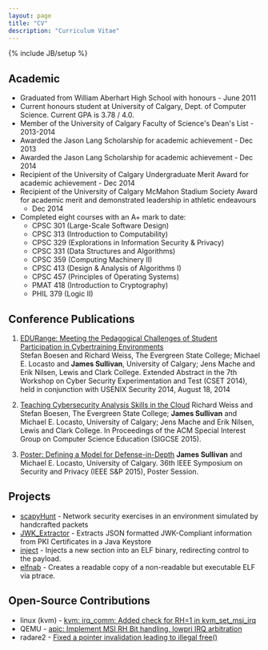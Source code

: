 ```yaml
---
layout: page
title: "CV"
description: "Curriculum Vitae"
---
```

{% include JB/setup %}

Academic
-------
* Graduated from William Aberhart High School with honours - June 2011
* Current honours student at University of Calgary, Dept. of Computer
  Science. Current GPA is 3.78 / 4.0.
* Member of the University of Calgary Faculty of Science's Dean's List -
  2013-2014
* Awarded the Jason Lang Scholarship for academic achievement - Dec 2013
* Awarded the Jason Lang Scholarship for academic achievement - Dec 2014
* Recipient of the University of Calgary Undergraduate Merit Award for
  academic achievement - Dec 2014
* Recipient of the University of Calgary McMahon Stadium Society Award
  for academic merit and demonstrated leadership in athletic endeavours
  - Dec 2014
* Completed eight courses with an A+ mark to date: 
    * CPSC 301 (Large-Scale Software Design)
    * CPSC 313 (Introduction to Computability)
    * CPSC 329 (Explorations in Information Security & Privacy)
    * CPSC 331 (Data Structures and Algorithms)
    * CPSC 359 (Computing Machinery II)
    * CPSC 413 (Design & Analysis of Algorithms I)
    * CPSC 457 (Principles of Operating Systems)
    * PMAT 418 (Introduction to Cryptography)
    * PHIL 379 (Logic II)


Conference Publications
-----------
1. [EDURange: Meeting the Pedagogical Challenges of Student
   Participation in Cybertraining
Environments](https://www.usenix.org/conference/cset14/workshop-program/presentation/boesen)   
Stefan Boesen and Richard Weiss, The Evergreen State College; Michael E.
Locasto and **James Sullivan**, University of Calgary; Jens Mache and
Erik Nilsen, Lewis and Clark College. Extended Abstract in the 7th
Workshop on Cyber Security Experimentation and Test (CSET 2014), held in
conjunction with USENIX Security 2014, August 18, 2014

2. [Teaching Cybersecurity Analysis Skills in the Cloud](http://sigcse2015.sigcse.org/) 
Richard Weiss and Stefan Boesen, The Evergreen State College; **James
Sullivan** and Michael E.  Locasto, University of Calgary; Jens Mache
and Erik Nilsen, Lewis and Clark College. In Proceedings of the ACM
Special Interest Group on Computer Science Education (SIGCSE 2015).

3. [Poster: Defining a Model for Defense-in-Depth](http://www.ieee-security.org/TC/SP2015/#)
**James Sullivan** and Michael E. Locasto, University of Calgary. 36th IEEE
Symposium on Security and Privacy (IEEE S&P 2015), Poster Session.


Projects
--------
* [scapyHunt](https://github.com/JamesSullivan1/scapyHunt) - Network
  security exercises in an environment simulated by handcrafted packets
* [JWK_Extractor](https://github.com/JamesSullivan1/JWK_Extractor) -
  Extracts JSON formatted JWK-Compliant information from PKI
Certificates in a Java Keystore
* [inject](https://github.com/JamesSullivan1/inject) - Injects a new
  section into an ELF binary, redirecting control to the payload.
* [elfnab](https://github.com/JamesSullivan1/elfnab) - Creates a
  readable copy of a non-readable but executable ELF via ptrace.

Open-Source Contributions
-----------
* linux (kvm) - [kvm: irq_comm: Added check for RH=1 in kvm_set_msi_irq](http://www.spinics.net/lists/kvm/msg114915.html)
* QEMU - [apic: Implement MSI RH Bit handling, lowpri IRQ arbitration](https://lists.gnu.org/archive/html/qemu-devel/2015-04/msg00543.html)
* radare2 - [Fixed a pointer invalidation leading to illegal free()](https://github.com/radare/radare2/commit/69c4a80e67adb7f420a5c13ba1ccf5bcdf57767a)

